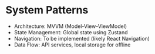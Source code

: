 # System Patterns

- Architecture: MVVM (Model-View-ViewModel)
- State Management: Global state using Zustand
- Navigation: To be implemented (likely React Navigation)
- Data Flow: API services, local storage for offline
